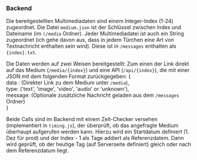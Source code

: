 ### Backend

Die bereitgestellten Multimediadaten sind einem Integer-Index (1-24) zugeordnet. Die Datei ``medium.json`` ist der Schlüssel zwischen Index und Dateiname (im ``(/media`` Ordner). Jeder Multimediadatei ist auch ein String zugeordnet (ich gehe davon aus, dass in jedem Türchen eine Art von Textnachricht enthalten sein wird). Diese ist in ``/messages`` enthalten als ``{index}.txt``.  

Die Daten werden auf zwei Weisen bereitgestellt: Zum einen der Link direkt auf das Medium (``/media/{index}``) und eine API (``/api/{index}``), die mit einer JSON mit dem folgenden Format zurückgegeben: {  
    data : (Direkter Link zu dem Medium unter ``/media``),  
    type: ('text', 'image', 'video', 'audio' or 'unknown'),  
    message: (Optionale zusätzliche Nachricht geladen aus dem ``/messages`` Ordner)       
}  

Beide Calls sind im Backend mit einem Zeit-Checker versehen (implementiert in ``timing.js``), der überprüft, ob das angefragte Medium überhaupt aufgerufen werden kann. Hierzu wird ein Startdatum definiert (1. Dez für prod) und der Index - 1 als Tage addiert als Referenzdatem. Dann wird geprüft, ob der heutige Tag (auf Serverseite definiert) gleich oder nach dem Referenzdatum liegt.